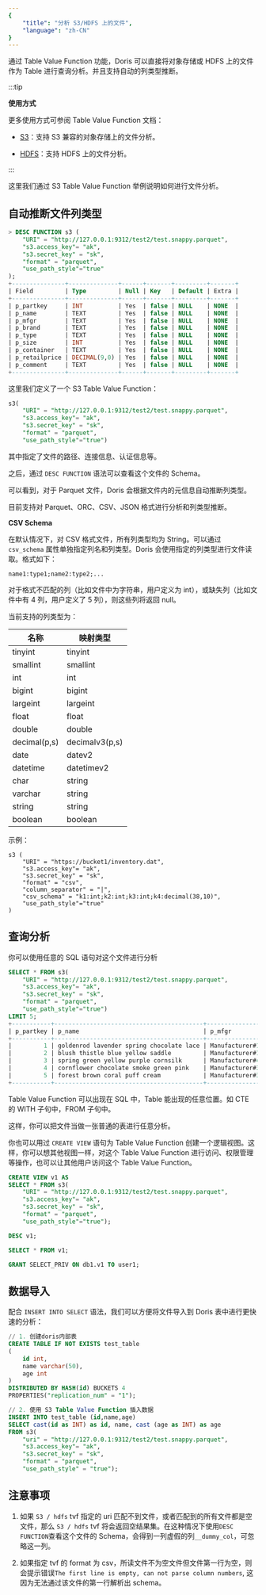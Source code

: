 ```yaml
---
{
    "title": "分析 S3/HDFS 上的文件",
    "language": "zh-CN"
}
---
```


通过 Table Value Function 功能，Doris 可以直接将对象存储或 HDFS 上的文件作为 Table 进行查询分析。并且支持自动的列类型推断。

:::tip

**使用方式**

更多使用方式可参阅 Table Value Function 文档：

* [S3](../sql-manual/sql-functions/table-functions/s3.md)：支持 S3 兼容的对象存储上的文件分析。

* [HDFS](../sql-manual/sql-functions/table-functions/hdfs.md)：支持 HDFS 上的文件分析。

:::

这里我们通过 S3 Table Value Function 举例说明如何进行文件分析。

## 自动推断文件列类型

```sql
> DESC FUNCTION s3 (
    "URI" = "http://127.0.0.1:9312/test2/test.snappy.parquet",
    "s3.access_key"= "ak",
    "s3.secret_key" = "sk",
    "format" = "parquet",
    "use_path_style"="true"
);
+---------------+--------------+------+-------+---------+-------+
| Field         | Type         | Null | Key   | Default | Extra |
+---------------+--------------+------+-------+---------+-------+
| p_partkey     | INT          | Yes  | false | NULL    | NONE  |
| p_name        | TEXT         | Yes  | false | NULL    | NONE  |
| p_mfgr        | TEXT         | Yes  | false | NULL    | NONE  |
| p_brand       | TEXT         | Yes  | false | NULL    | NONE  |
| p_type        | TEXT         | Yes  | false | NULL    | NONE  |
| p_size        | INT          | Yes  | false | NULL    | NONE  |
| p_container   | TEXT         | Yes  | false | NULL    | NONE  |
| p_retailprice | DECIMAL(9,0) | Yes  | false | NULL    | NONE  |
| p_comment     | TEXT         | Yes  | false | NULL    | NONE  |
+---------------+--------------+------+-------+---------+-------+
```
	
这里我们定义了一个 S3 Table Value Function：
	
```sql
s3(
    "URI" = "http://127.0.0.1:9312/test2/test.snappy.parquet",
    "s3.access_key"= "ak",
    "s3.secret_key" = "sk",
    "format" = "parquet",
    "use_path_style"="true")
```

其中指定了文件的路径、连接信息、认证信息等。

之后，通过 `DESC FUNCTION` 语法可以查看这个文件的 Schema。

可以看到，对于 Parquet 文件，Doris 会根据文件内的元信息自动推断列类型。

目前支持对 Parquet、ORC、CSV、JSON 格式进行分析和列类型推断。

**CSV Schema**

在默认情况下，对 CSV 格式文件，所有列类型均为 String。可以通过 `csv_schema` 属性单独指定列名和列类型。Doris 会使用指定的列类型进行文件读取。格式如下：

`name1:type1;name2:type2;...`

对于格式不匹配的列（比如文件中为字符串，用户定义为 int），或缺失列（比如文件中有 4 列，用户定义了 5 列），则这些列将返回 null。

当前支持的列类型为：

| 名称 | 映射类型 |
| --- | --- |
|tinyint |tinyint |
|smallint |smallint |
|int |int |
| bigint | bigint |
| largeint | largeint |
| float| float |
| double| double|
| decimal(p,s) | decimalv3(p,s) |
| date | datev2 |
| datetime | datetimev2 |
| char |string |
|varchar |string |
|string|string |
|boolean| boolean |

示例：

```
s3 (
    "URI" = "https://bucket1/inventory.dat",
    "s3.access_key"= "ak",
    "s3.secret_key" = "sk",
    "format" = "csv",
    "column_separator" = "|",
    "csv_schema" = "k1:int;k2:int;k3:int;k4:decimal(38,10)",
    "use_path_style"="true"
)
```

## 查询分析

你可以使用任意的 SQL 语句对这个文件进行分析

```sql
SELECT * FROM s3(
    "URI" = "http://127.0.0.1:9312/test2/test.snappy.parquet",
    "s3.access_key"= "ak",
    "s3.secret_key" = "sk",
    "format" = "parquet",
    "use_path_style"="true")
LIMIT 5;
+-----------+------------------------------------------+----------------+----------+-------------------------+--------+-------------+---------------+---------------------+
| p_partkey | p_name                                   | p_mfgr         | p_brand  | p_type                  | p_size | p_container | p_retailprice | p_comment           |
+-----------+------------------------------------------+----------------+----------+-------------------------+--------+-------------+---------------+---------------------+
|         1 | goldenrod lavender spring chocolate lace | Manufacturer#1 | Brand#13 | PROMO BURNISHED COPPER  |      7 | JUMBO PKG   |           901 | ly. slyly ironi     |
|         2 | blush thistle blue yellow saddle         | Manufacturer#1 | Brand#13 | LARGE BRUSHED BRASS     |      1 | LG CASE     |           902 | lar accounts amo    |
|         3 | spring green yellow purple cornsilk      | Manufacturer#4 | Brand#42 | STANDARD POLISHED BRASS |     21 | WRAP CASE   |           903 | egular deposits hag |
|         4 | cornflower chocolate smoke green pink    | Manufacturer#3 | Brand#34 | SMALL PLATED BRASS      |     14 | MED DRUM    |           904 | p furiously r       |
|         5 | forest brown coral puff cream            | Manufacturer#3 | Brand#32 | STANDARD POLISHED TIN   |     15 | SM PKG      |           905 |  wake carefully     |
+-----------+------------------------------------------+----------------+----------+-------------------------+--------+-------------+---------------+---------------------+
```

Table Value Function 可以出现在 SQL 中，Table 能出现的任意位置。如 CTE 的 WITH 子句中，FROM 子句中。

这样，你可以把文件当做一张普通的表进行任意分析。

你也可以用过 `CREATE VIEW` 语句为 Table Value Function 创建一个逻辑视图。这样，你可以想其他视图一样，对这个 Table Value Function 进行访问、权限管理等操作，也可以让其他用户访问这个 Table Value Function。

```sql
CREATE VIEW v1 AS 
SELECT * FROM s3(
    "URI" = "http://127.0.0.1:9312/test2/test.snappy.parquet",
    "s3.access_key"= "ak",
    "s3.secret_key" = "sk",
    "format" = "parquet",
    "use_path_style"="true");

DESC v1;

SELECT * FROM v1;

GRANT SELECT_PRIV ON db1.v1 TO user1;
```

## 数据导入

配合 `INSERT INTO SELECT` 语法，我们可以方便将文件导入到 Doris 表中进行更快速的分析：

```sql
// 1. 创建doris内部表
CREATE TABLE IF NOT EXISTS test_table
(
    id int,
    name varchar(50),
    age int
)
DISTRIBUTED BY HASH(id) BUCKETS 4
PROPERTIES("replication_num" = "1");

// 2. 使用 S3 Table Value Function 插入数据
INSERT INTO test_table (id,name,age)
SELECT cast(id as INT) as id, name, cast (age as INT) as age
FROM s3(
    "uri" = "http://127.0.0.1:9312/test2/test.snappy.parquet",
    "s3.access_key"= "ak",
    "s3.secret_key" = "sk",
    "format" = "parquet",
    "use_path_style" = "true");
```    

## 注意事项

1. 如果 `S3 / hdfs` tvf 指定的 uri 匹配不到文件，或者匹配到的所有文件都是空文件，那么 `S3 / hdfs` tvf 将会返回空结果集。在这种情况下使用`DESC FUNCTION`查看这个文件的 Schema，会得到一列虚假的列`__dummy_col`，可忽略这一列。

2. 如果指定 tvf 的 format 为 csv，所读文件不为空文件但文件第一行为空，则会提示错误`The first line is empty, can not parse column numbers`, 这因为无法通过该文件的第一行解析出 schema。


